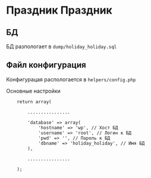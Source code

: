 Праздник Праздник
=============

БД
--

БД разпологает в `dump/holiday_holiday.sql`


Файл конфигурация
-----------------

Конфигурацая распологается в `helpers/config.php`

Основные настройки

        return array(

            ................

            'database' => array(
                'hostname' => 'wp', // Хост БД
                'username' => 'root', // Логин к БД
                'pwd' => '', // Пароль к БД
                'dbname' => 'holiday_holiday', // Имя БД
            ),

            ................

        );